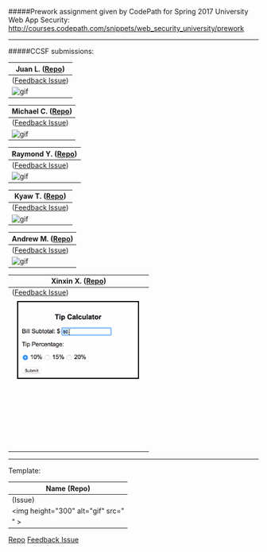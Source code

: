 #####Prework assignment given by CodePath for Spring 2017 University Web App Security:
http://courses.codepath.com/snippets/web_security_university/prework

---
#####CCSF submissions:

| Juan L. ([Repo](https://github.com/jlara310/tipster)) | 
| ---------------------------- | 
| ([Feedback Issue](https://github.com/jlara310/tipster/issues/1)) |
| <img height="300" alt="gif" src="http://i.imgur.com/DvCwHOO.gif" > |

| Michael C. ([Repo](https://github.com/Sticksword/tip-calculator)) | 
| ---------------------------- | 
| ([Feedback Issue](https://github.com/Sticksword/tip-calculator/issues/1)) |
| <img height="300" alt="gif" src="http://i.imgur.com/XD9URfU.gif" > |

| Raymond Y. ([Repo](https://github.com/raymondyan217/codepath-project-01)) | 
| ---------------------------- | 
| ([Feedback Issue](https://github.com/raymondyan217/codepath-project-01/issues/1)) |
| <img height="300" alt="gif" src="http://d.pr/i/F4CC+" > |

| Kyaw T. ([Repo](https://github.com/ethan166/tipassassin)) | 
| ---------------------------- | 
| ([Feedback Issue](https://github.com/ethan166/tipassassin/issues/1)) |
| <img height="300" alt="gif" src="http://i.imgur.com/RxRj1go.gif" > |

| Andrew M. ([Repo](https://github.com/bloodmage-xD/php)) | 
| ---------------------------- | 
| ([Feedback Issue](https://github.com/bloodmage-xD/php/issues/1)) |
| <img height="300" alt="gif" src="http://imgur.com/a/cQJs0.gif" > |

| Xinxin X. ([Repo](https://github.com/XinxinXie/WSPreWork_TipCalculator)) | 
| ---------------------------- | 
| ([Feedback Issue](https://github.com/XinxinXie/WSPreWork_TipCalculator/issues/1)) |
| <img height="300" alt="gif" src="https://github.com/XinxinXie/WSPreWork_TipCalculator/blob/master/TCDemo.gif?raw=true" > |



---
Template:

| Name (Repo) | 
| ---------------------------- | 
| (Issue) |
| <img height="300" alt="gif" src="
" > |

[Repo]()
[Feedback Issue]()
